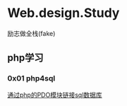 # Web.design.Study
励志做全栈(fake)

## php学习

### 0x01 php4sql
<a href ="https://github.com/LiujiaHuan/Web.design.Study/edit/main/php/php4sql">通过php的PDO模块链接sql数据库</a>
